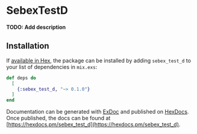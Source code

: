 # SebexTestD

**TODO: Add description**

## Installation

If [available in Hex](https://hex.pm/docs/publish), the package can be installed
by adding `sebex_test_d` to your list of dependencies in `mix.exs`:

```elixir
def deps do
  [
    {:sebex_test_d, "~> 0.1.0"}
  ]
end
```

Documentation can be generated with [ExDoc](https://github.com/elixir-lang/ex_doc)
and published on [HexDocs](https://hexdocs.pm). Once published, the docs can
be found at [https://hexdocs.pm/sebex_test_d](https://hexdocs.pm/sebex_test_d).

